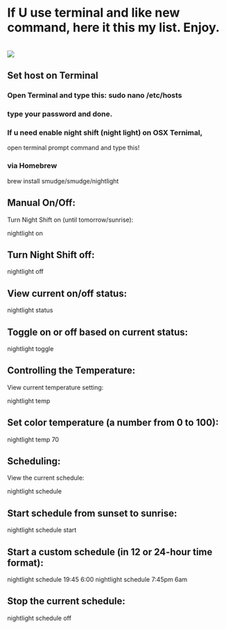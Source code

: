 # If U use terminal and like new command, here it this my list. Enjoy.
<br/>
<img src="https://img.shields.io/badge/mac%20os-000000?style=for-the-badge&logo=macos&logoColor=F0F0F0" />

## Set host on Terminal
### Open Terminal and type this: sudo nano /etc/hosts
### type your password and done.

### If u need enable night shift (night light) on OSX Ternimal,<br/>
open terminal prompt command and type this!

### via Homebrew

brew install smudge/smudge/nightlight

## Manual On/Off:

Turn Night Shift on (until tomorrow/sunrise):

nightlight on
## Turn Night Shift off:

nightlight off
## View current on/off status:

nightlight status
## Toggle on or off based on current status:

nightlight toggle

## Controlling the Temperature:
View current temperature setting:

nightlight temp
## Set color temperature (a number from 0 to 100):

nightlight temp 70

## Scheduling:
View the current schedule:

nightlight schedule
## Start schedule from sunset to sunrise:

nightlight schedule start
## Start a custom schedule (in 12 or 24-hour time format):

nightlight schedule 19:45 6:00
nightlight schedule 7:45pm 6am

## Stop the current schedule:

nightlight schedule off

